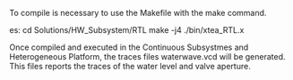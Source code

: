 To compile is necessary to use the Makefile with the make command.

es:
cd Solutions/HW_Subsystem/RTL
make -j4
./bin/xtea_RTL.x

Once compiled and executed in the Continuous Subsystmes and Heterogeneous Platform, the traces files waterwave.vcd will be generated. This files reports the traces of the water level and valve aperture.

